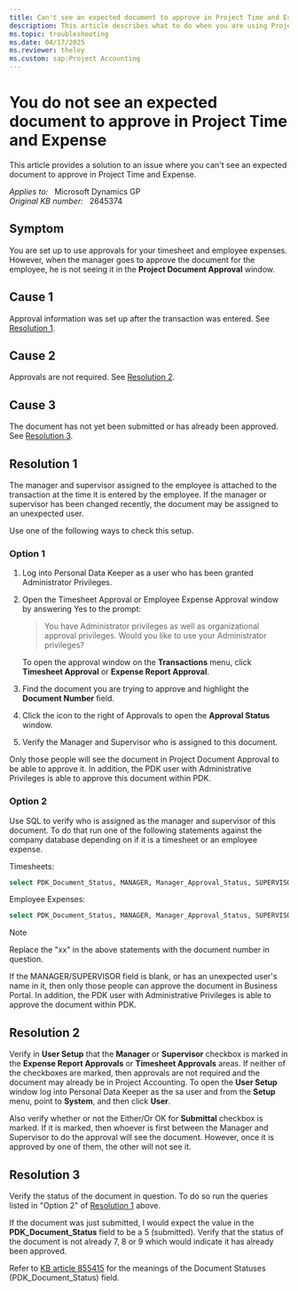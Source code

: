 ```yaml
---
title: Can't see an expected document to approve in Project Time and Expense
description: This article describes what to do when you are using Project Time and Expense for Business Portal and are approving timesheets or expenses and you do not see a document that you need to approve.
ms.topic: troubleshooting
ms.date: 04/17/2025
ms.reviewer: theley
ms.custom: sap:Project Accounting
---
```

# You do not see an expected document to approve in Project Time and Expense

This article provides a solution to an issue where you can't see an expected document to approve in Project Time and Expense.

_Applies to:_ &nbsp; Microsoft Dynamics GP  
_Original KB number:_ &nbsp; 2645374

## Symptom

You are set up to use approvals for your timesheet and employee expenses. However, when the manager goes to approve the document for the employee, he is not seeing it in the **Project Document Approval** window.

## Cause 1

Approval information was set up after the transaction was entered. See [Resolution 1](#resolution-1).

## Cause 2

Approvals are not required. See [Resolution 2](#resolution-2).

## Cause 3

The document has not yet been submitted or has already been approved. See [Resolution 3](#resolution-3).

## Resolution 1

The manager and supervisor assigned to the employee is attached to the transaction at the time it is entered by the employee. If the manager or supervisor has been changed recently, the document may be assigned to an unexpected user.

Use one of the following ways to check this setup.

### Option 1

1. Log into Personal Data Keeper as a user who has been granted Administrator Privileges.

2. Open the Timesheet Approval or Employee Expense Approval window by answering Yes to the prompt:

    > You have Administrator privileges as well as organizational approval privileges. Would you like to use your Administrator privileges?

    To open the approval window on the **Transactions** menu, click **Timesheet Approval** or **Expense Report Approval**.

3. Find the document you are trying to approve and highlight the **Document Number** field.

4. Click the icon to the right of Approvals to open the **Approval Status** window.

5. Verify the Manager and Supervisor who is assigned to this document.

Only those people will see the document in Project Document Approval to be able to approve it. In addition, the PDK user with Administrative Privileges is able to approve this document within PDK.

### Option 2

Use SQL to verify who is assigned as the manager and supervisor of this document. To do that run one of the following statements against the company database depending on if it is a timesheet or an employee expense.

Timesheets:

```sql
select PDK_Document_Status, MANAGER, Manager_Approval_Status, SUPERVISOR, Sup_Approval_Status, Administrator, Admin_Approval_Status, * from PDK10000 where PDK_TS_No = 'xx'
```

Employee Expenses:

```sql
select PDK_Document_Status, MANAGER, Manager_Approval_Status, SUPERVISOR, Sup_Approval_Status, Administrator, Admin_Approval_Status, * from PDK10500 where PDK_EE_No = 'xx'
```

> [!NOTE]
> Replace the "xx" in the above statements with the document number in question.

If the MANAGER/SUPERVISOR field is blank, or has an unexpected user's name in it, then only those people can approve the document in Business Portal. In addition, the PDK user with Administrative Privileges is able to approve the document within PDK.

## Resolution 2

Verify in **User Setup** that the **Manager** or **Supervisor** checkbox is marked in the **Expense Report Approvals** or **Timesheet Approvals** areas. If neither of the checkboxes are marked, then approvals are not required and the document may already be in Project Accounting. To open the **User Setup** window log into Personal Data Keeper as the sa user and from the **Setup** menu, point to **System**, and then click **User**.

Also verify whether or not the Either/Or OK for **Submittal** checkbox is marked. If it is marked, then whoever is first between the Manager and Supervisor to do the approval will see the document. However, once it is approved by one of them, the other will not see it.

## Resolution 3

Verify the status of the document in question. To do so run the queries listed in "Option 2" of [Resolution 1](#resolution-1) above.

If the document was just submitted, I would expect the value in the **PDK_Document_Status** field to be a 5 (submitted). Verify that the status of the document is not already 7, 8 or 9 which would indicate it has already been approved.

Refer to [KB article 855415](https://support.microsoft.com/topic/document-statuses-in-pdk-fca80151-629f-28a3-deb4-73b13ee79f78) for the meanings of the Document Statuses (PDK_Document_Status) field.
